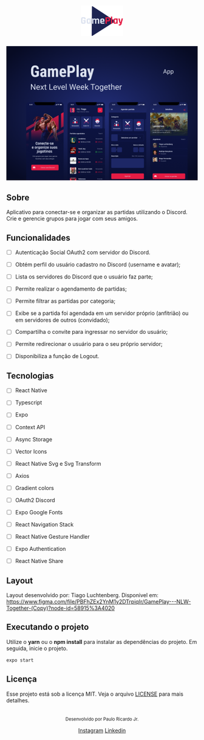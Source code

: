 <h1 align="center">
  <img alt="GamePlay" height="80" title="logo-gameplay" src="src/assets/logo%20(1).png" />
</h1>




![cover](src/assets/cover.png?style=flat)


## Sobre
Aplicativo para conectar-se e organizar as partidas utilizando o Discord. Crie e gerencie grupos para jogar com seus amigos.


## Funcionalidades 

-   [ ] Autenticação Social OAuth2 com servidor do Discord.
-   [ ] Obtém perfil do usuário cadastro no Discord (username e avatar);
-   [ ] Lista os servidores do Discord que o usuário faz parte;
-   [ ] Permite realizar o agendamento de partidas;
-   [ ] Permite filtrar as partidas por categoria;
-   [ ] Exibe se a partida foi agendada em um servidor próprio (anfitrião) ou em servidores de outros (convidado);
-   [ ] Compartilha o convite para ingressar no servidor do usuário;
-   [ ] Permite redirecionar o usuário para o seu próprio servidor;
-   [ ] Disponibiliza a função de Logout.


## Tecnologias

-   [ ] React Native
-   [ ] Typescript
-   [ ] Expo
-   [ ] Context API
-   [ ] Async Storage
-   [ ] Vector Icons
-   [ ] React Native Svg e Svg Transform
-   [ ] Axios
-   [ ] Gradient colors
-   [ ] OAuth2 Discord 
-   [ ] Expo Google Fonts
-   [ ] React Navigation Stack
-   [ ] React Native Gesture Handler
-   [ ] Expo Authentication
-   [ ] React Native Share



## Layout

Layout desenvolvido por: Tiago Luchtenberg. Disponivel em: https://www.figma.com/file/PBFhZEx2YnM1y2DTrpiqIr/GamePlay---NLW-Together-(Copy)?node-id=58915%3A4020


## Executando o projeto

Utilize o **yarn** ou o **npm install** para instalar as dependências do projeto.
Em seguida, inicie o projeto.

```cl
expo start
```



## Licença

Esse projeto está sob a licença MIT. Veja o arquivo [LICENSE](LICENSE.md) para mais detalhes.

<br />

<div align="center">
  <small>Desenvolvido por Paulo Ricardo Jr. </small>

  [Instagram](https://www.instagram.com/prjr_dexter/) 
  [Linkedin](https://www.linkedin.com/in/paulo-ricardo-favaro-da-silva-junior-79092ab8/) 
</div>
